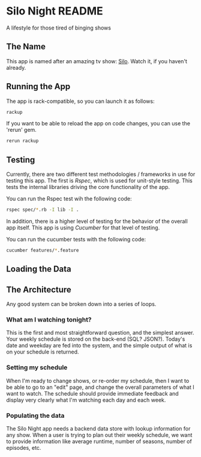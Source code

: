 # Silo Night README

A lifestyle for those tired of binging shows

## The Name

This app is named after an amazing tv show: [Silo](https://en.wikipedia.org/wiki/Silo_(TV_series)). Watch it, if you haven't already.

## Running the App

The app is rack-compatible, so you can launch it as follows:

```bash
rackup
```

If you want to be able to reload the app on code changes, you can use the 'rerun' gem.

```bash
rerun rackup
```

## Testing

Currently, there are two different test methodologies / frameworks in use for
testing this app. The first is *Rspec*, which is used for unit-style testing.
This tests the internal libraries driving the core functionality of the app. 

You can run the Rspec test wih the following code:

```bash
rspec spec/*.rb -I lib -I .
```

In addition, there is a higher level of testing for the behavior of the overall
app itself. This app is using *Cucumber* for that level of testing.

You can run the cucumber tests with the following code:

```bash
cucumber features/*.feature
```

## Loading the Data

## The Architecture

Any good system can be broken down into a series of loops. 

### What am I watching tonight?

This is the first and most straightforward question, and the simplest answer.
Your weekly schedule is stored on the back-end (SQL? JSON?). Today's date and
weekday are fed into the system, and the simple output of what is on your
schedule is returned.

### Setting my schedule 

When I'm ready to change shows, or re-order my schedule, then I want to be able
to go to an "edit" page, and change the overall parameters of what I want to watch.
The schedule should provide immediate feedback and display very clearly what I'm
watching each day and each week.

### Populating the data

The Silo Night app needs a backend data store with lookup information for any
show. When a user is trying to plan out their weekly schedule, we want to
provide information like average runtime, number of seasons, number of episodes,
etc.
